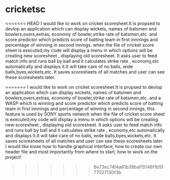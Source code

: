 # cricketsc
<<<<<<< HEAD
I would like to work on cricket scoresheet.It is propsed to devlop an application which can display wickets, names of batsmen and bowlers,overs,extras, economy of bowler,strike rate of batsmen,etc. and  score predictor which predicts score of batting team in first innnings and percentage of winning in  second innings.
when the  file of cricket score sheet is executed,my code will display a menu in which options will be creating new scoresheet , displaying  old scoresheet. It asks user to feed match info and runs ball by ball and it calculates strike rate , economy,etc automatically and displays it.It will take care of no balls, wide balls,byes,wickets,etc. It saves scoresheets of all matches and user can see these scoresheets later.

=======
I would like to work on cricket scoresheet.It is propsed to devlop an application which can display wickets, names of batsmen and bowlers,overs,extras, economy of bowler,strike rate of batsmen,etc. and a WASP which is winning and score predictor which predicts score of batting team in first innnings and percentage of winning in  second innings, this feature is used by SONY sports network
when the  file of cricket score sheet is executed,my code will display a menu in which options will be creating new scoresheet , displaying  old scoresheet. It asks user to feed match info and runs ball by ball and it calculates strike rate , economy,etc automatically and displays it.It will take care of no balls, wide balls,byes,wickets,etc. It saves scoresheets of all matches and user can see these scoresheets later.
I would like know how to handle graphical interface, how to create our own header file and most importantly from where to start, how to work on the project!
>>>>>>> 6e73ec74f4a61b39baf15146f1b5f77027130f3b
